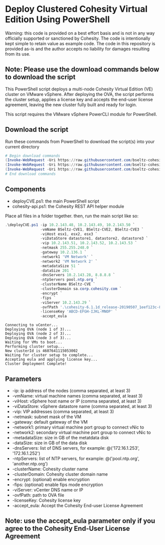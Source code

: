 # Deploy Clustered Cohesity Virtual Edition Using PowerShell

Warning: this code is provided on a best effort basis and is not in any way officially supported or sanctioned by Cohesity. The code is intentionally kept simple to retain value as example code. The code in this repository is provided as-is and the author accepts no liability for damages resulting from its use.

## Note: Please use the download commands below to download the script

This PowerShell script deploys a multi-node Cohesity Virtual Edition (VE) cluster on VMware vSphere. After deploying the OVA, the script performs the cluster setup, applies a license key and accepts the end-user license agreement, leaving the new cluster fully built and ready for login.

This script requires the VMware vSphere PowerCLI module for PowerShell.

## Download the script

Run these commands from PowerShell to download the script(s) into your current directory

```powershell
# Begin download commands
(Invoke-WebRequest -Uri https://raw.githubusercontent.com/bseltz-cohesity/scripts/master/powershell/deployCVE/deployCVE.ps1).content | Out-File deployCVE.ps1; (Get-Content deployCVE.ps1) | Set-Content deployCVE.ps1
(Invoke-WebRequest -Uri https://raw.githubusercontent.com/bseltz-cohesity/scripts/master/powershell/deployCVE/cohesity-api.ps1).content | Out-File cohesity-api.ps1; (Get-Content cohesity-api.ps1) | Set-Content cohesity-api.ps1
(Invoke-WebRequest -Uri https://raw.githubusercontent.com/bseltz-cohesity/scripts/master/powershell/deployCVE/example-deployCVE.ps1).content | Out-File example-deployCVE.ps1; (Get-Content example-deployCVE.ps1) | Set-Content example-deployCVE.ps1
# End download commands
```

## Components

* deployCVE.ps1: the main PowerShell script
* cohesity-api.ps1: the Cohesity REST API helper module

Place all files in a folder together. then, run the main script like so:

```powershell
.\deployCVE.ps1 -ip 10.2.143.48, 10.2.143.49, 10.2.143.50 `
                -vmName BSeltz-CVE1, BSeltz-CVE2, BSeltz-CVE3 `
                -viHost esx1, esx2, esx3 `
                -viDataStore datastore1, datastore2, datastore3 `
                -vip 10.2.143.51, 10.2.143.52, 10.2.143.53 `
                -netmask 255.255.248.0 `
                -gateway 10.2.136.1 `
                -network1 'VM Network' `
                -network2 'VM Network 2' `
                -metadataSize 51 `
                -dataSize 201 `
                -dnsServers 10.2.143.28, 8.8.8.8 `
                -ntpServers pool.ntp.org `
                -clusterName BSeltz-CVE `
                -clusterDomain sa.corp.cohesity.com `
                -encrypt `
                -fips `
                -viServer 10.2.143.29 `
                -ovfPath '.\cohesity-6.1.1d_release-20190507_1eef123c-8tb.ova' `
                -licenseKey 'ABCD-EFGH-IJKL-MNOP' `
                -accept_eula
```

```text
Connecting to vCenter...
Deploying OVA (node 1 of 3)...
Deploying OVA (node 2 of 3)...
Deploying OVA (node 3 of 3)...
Waiting for VMs to boot...
Performing cluster setup...
New clusterId is 4607641115053002
Waiting for cluster setup to complete...
Accepting eula and applying license key...
Cluster Deployment Complete!
```

## Parameters

* -ip: ip address of the nodes (comma separated, at least 3)
* -vmName: virtual machine names (comma separated, at least 3)
* -viHost: vSphere host name or IP (comma separated, at least 3)
* -viDataStore: vSphere datastore name (comma separated, at least 3)
* -vip: VIP addresses (comma separated, at least 3)
* -netmask: subnet mask of the VM
* -gateway: default gateway of the VM
* -network1: primary virtual machine port group to connect vNic to
* -network2: secondary virtual machine port group to connect vNic to
* -metadataSize: size in GB of the metatdata disk
* -dataSize: size in GB of the data disk
* -dnsServers: list of DNS servers, for example: @('172.16.1.253', '172.16.1.252')
* -ntpServers: list of NTP servers, for example: @('pool.ntp.org', 'another.ntp.org')
* -clusterName: Cohesity cluster name
* -clusterDomain: Cohesity cluster domain name
* -encrypt: (optional) enable encryption
* -fips: (optional) enable fips mode encryption
* -viServer: vCenter DNS name or IP
* -ovfPath: path to OVA file
* -licenseKey: Cohesity license key
* -accept_eula: Accept the Cohesity End-user License Agreement

## Note: use the accept_eula parameter only if you agree to the Cohesity End-User License Agreement
